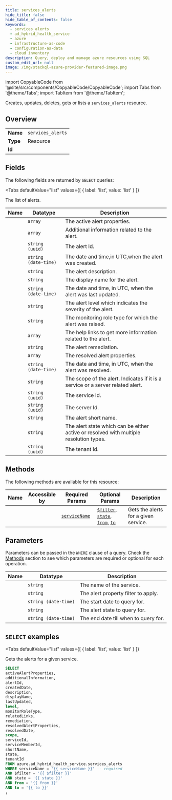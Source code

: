 ```yaml
--- 
title: services_alerts
hide_title: false
hide_table_of_contents: false
keywords:
  - services_alerts
  - ad_hybrid_health_service
  - azure
  - infrastructure-as-code
  - configuration-as-data
  - cloud inventory
description: Query, deploy and manage azure resources using SQL
custom_edit_url: null
image: /img/stackql-azure-provider-featured-image.png
---
```


import CopyableCode from '@site/src/components/CopyableCode/CopyableCode';
import Tabs from '@theme/Tabs';
import TabItem from '@theme/TabItem';

Creates, updates, deletes, gets or lists a <code>services_alerts</code> resource.

## Overview
<table><tbody>
<tr><td><b>Name</b></td><td><code>services_alerts</code></td></tr>
<tr><td><b>Type</b></td><td>Resource</td></tr>
<tr><td><b>Id</b></td><td><CopyableCode code="azure.ad_hybrid_health_service.services_alerts" /></td></tr>
</tbody></table>

## Fields

The following fields are returned by `SELECT` queries:

<Tabs
    defaultValue="list"
    values={[
        { label: 'list', value: 'list' }
    ]}
>
<TabItem value="list">

The list of alerts.

<table>
<thead>
    <tr>
    <th>Name</th>
    <th>Datatype</th>
    <th>Description</th>
    </tr>
</thead>
<tbody>
<tr>
    <td><CopyableCode code="activeAlertProperties" /></td>
    <td><code>array</code></td>
    <td>The active alert properties.</td>
</tr>
<tr>
    <td><CopyableCode code="additionalInformation" /></td>
    <td><code>array</code></td>
    <td>Additional information related to the alert.</td>
</tr>
<tr>
    <td><CopyableCode code="alertId" /></td>
    <td><code>string (uuid)</code></td>
    <td>The alert Id.</td>
</tr>
<tr>
    <td><CopyableCode code="createdDate" /></td>
    <td><code>string (date-time)</code></td>
    <td>The date and time,in UTC,when the alert was created.</td>
</tr>
<tr>
    <td><CopyableCode code="description" /></td>
    <td><code>string</code></td>
    <td>The alert description.</td>
</tr>
<tr>
    <td><CopyableCode code="displayName" /></td>
    <td><code>string</code></td>
    <td>The display name for the alert.</td>
</tr>
<tr>
    <td><CopyableCode code="lastUpdated" /></td>
    <td><code>string (date-time)</code></td>
    <td>The date and time, in UTC, when the alert was last updated.</td>
</tr>
<tr>
    <td><CopyableCode code="level" /></td>
    <td><code>string</code></td>
    <td>The alert level which indicates the severity of the alert.</td>
</tr>
<tr>
    <td><CopyableCode code="monitorRoleType" /></td>
    <td><code>string</code></td>
    <td>The monitoring role type for which the alert was raised.</td>
</tr>
<tr>
    <td><CopyableCode code="relatedLinks" /></td>
    <td><code>array</code></td>
    <td>The help links to get more information related to the alert.</td>
</tr>
<tr>
    <td><CopyableCode code="remediation" /></td>
    <td><code>string</code></td>
    <td>The alert remediation.</td>
</tr>
<tr>
    <td><CopyableCode code="resolvedAlertProperties" /></td>
    <td><code>array</code></td>
    <td>The resolved alert properties.</td>
</tr>
<tr>
    <td><CopyableCode code="resolvedDate" /></td>
    <td><code>string (date-time)</code></td>
    <td>The date and time, in UTC, when the alert was resolved.</td>
</tr>
<tr>
    <td><CopyableCode code="scope" /></td>
    <td><code>string</code></td>
    <td>The scope of the alert. Indicates if it is a service or a server related alert.</td>
</tr>
<tr>
    <td><CopyableCode code="serviceId" /></td>
    <td><code>string (uuid)</code></td>
    <td>The service Id.</td>
</tr>
<tr>
    <td><CopyableCode code="serviceMemberId" /></td>
    <td><code>string (uuid)</code></td>
    <td>The server Id.</td>
</tr>
<tr>
    <td><CopyableCode code="shortName" /></td>
    <td><code>string</code></td>
    <td>The alert short name.</td>
</tr>
<tr>
    <td><CopyableCode code="state" /></td>
    <td><code>string</code></td>
    <td>The alert state which can be either active or resolved with multiple resolution types.</td>
</tr>
<tr>
    <td><CopyableCode code="tenantId" /></td>
    <td><code>string (uuid)</code></td>
    <td>The tenant Id.</td>
</tr>
</tbody>
</table>
</TabItem>
</Tabs>

## Methods

The following methods are available for this resource:

<table>
<thead>
    <tr>
    <th>Name</th>
    <th>Accessible by</th>
    <th>Required Params</th>
    <th>Optional Params</th>
    <th>Description</th>
    </tr>
</thead>
<tbody>
<tr>
    <td><a href="#list"><CopyableCode code="list" /></a></td>
    <td><CopyableCode code="select" /></td>
    <td><a href="#parameter-serviceName"><code>serviceName</code></a></td>
    <td><a href="#parameter-$filter"><code>$filter</code></a>, <a href="#parameter-state"><code>state</code></a>, <a href="#parameter-from"><code>from</code></a>, <a href="#parameter-to"><code>to</code></a></td>
    <td>Gets the alerts for a given service.</td>
</tr>
</tbody>
</table>

## Parameters

Parameters can be passed in the `WHERE` clause of a query. Check the [Methods](#methods) section to see which parameters are required or optional for each operation.

<table>
<thead>
    <tr>
    <th>Name</th>
    <th>Datatype</th>
    <th>Description</th>
    </tr>
</thead>
<tbody>
<tr id="parameter-serviceName">
    <td><CopyableCode code="serviceName" /></td>
    <td><code>string</code></td>
    <td>The name of the service.</td>
</tr>
<tr id="parameter-$filter">
    <td><CopyableCode code="$filter" /></td>
    <td><code>string</code></td>
    <td>The alert property filter to apply.</td>
</tr>
<tr id="parameter-from">
    <td><CopyableCode code="from" /></td>
    <td><code>string (date-time)</code></td>
    <td>The start date to query for.</td>
</tr>
<tr id="parameter-state">
    <td><CopyableCode code="state" /></td>
    <td><code>string</code></td>
    <td>The alert state to query for.</td>
</tr>
<tr id="parameter-to">
    <td><CopyableCode code="to" /></td>
    <td><code>string (date-time)</code></td>
    <td>The end date till when to query for.</td>
</tr>
</tbody>
</table>

## `SELECT` examples

<Tabs
    defaultValue="list"
    values={[
        { label: 'list', value: 'list' }
    ]}
>
<TabItem value="list">

Gets the alerts for a given service.

```sql
SELECT
activeAlertProperties,
additionalInformation,
alertId,
createdDate,
description,
displayName,
lastUpdated,
level,
monitorRoleType,
relatedLinks,
remediation,
resolvedAlertProperties,
resolvedDate,
scope,
serviceId,
serviceMemberId,
shortName,
state,
tenantId
FROM azure.ad_hybrid_health_service.services_alerts
WHERE serviceName = '{{ serviceName }}' -- required
AND $filter = '{{ $filter }}'
AND state = '{{ state }}'
AND from = '{{ from }}'
AND to = '{{ to }}'
;
```
</TabItem>
</Tabs>
